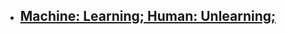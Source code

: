 - [Machine: Learning; Human: Unlearning;](https://wickstrom.tech/2025-02-11-machine-learning-human-unlearning.html)
	-
